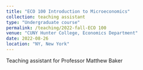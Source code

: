 ```yaml
---
title: "ECO 100 Introduction to Microeconomics"
collection: teaching assistant
type: "Undergraduate course"
permalink: /teaching/2022-fall-ECO 100
venue: "CUNY Hunter College, Economics Department"
date: 2022-08-26
location: "NY, New York"
---
```


Teaching assistant for Professor Matthew Baker


